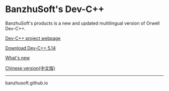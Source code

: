# BanzhuSoft's Dev-C++

BanzhuSoft's products is a new and updated multilingual version of Orwell Dev-C++.

[Dev-C++ project webpage](https://github.com/banzhusoft/devcpp-cn)

[Download Dev-C++ 5.14](https://github.com/banzhusoft/devcpp-cn/releases/download/v5.14/Dev-Cpp-5.14.exe) 

[What's new](Release/whatsnew.txt)


[Chinese version(中文版)](https://banzhusoft.github.io/devcpp-cn/)

----
banzhusoft.github.io

